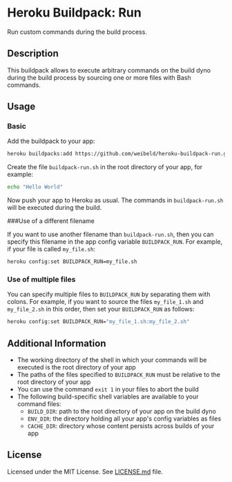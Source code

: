 Heroku Buildpack: Run
=====================

Run custom commands during the build process.


Description
-----------

This buildpack allows to execute arbitrary commands on the build dyno during the build process by sourcing one or more files with Bash commands.


Usage
-----

### Basic

Add the buildpack to your app:
~~~bash
heroku buildpacks:add https://github.com/weibeld/heroku-buildpack-run.git
~~~

Create the file `buildpack-run.sh` in the root directory of your app, for example:
~~~bash
echo "Hello World"
~~~

Now push your app to Heroku as usual. The commands in `buildpack-run.sh` will be executed during the build.


###Use of a different filename

If you want to use another filename than `buildpack-run.sh`, then you can specify this filename in the app config variable `BUILDPACK_RUN`. For example, if your file is called `my_file.sh`:

~~~bash
heroku config:set BUILDPACK_RUN=my_file.sh
~~~


### Use of multiple files

You can specify multiple files to `BUILDPACK_RUN` by separating them with colons. For example, if you want to source the files `my_file_1.sh` and `my_file_2.sh` in this order, then set your `BUILDPACK_RUN` as follows:

~~~bash
heroku config:set BUILDPACK_RUN="my_file_1.sh:my_file_2.sh"
~~~


Additional Information
----------------------

- The working directory of the shell in which your commands will be executed is the root directory of your app
- The paths of the files specified to `BUILDPACK_RUN` must be relative to the root directory of your app
- You can use the command `exit 1` in your files to abort the build
- The following build-specific shell variables are available to your command files:
    - `BUILD_DIR`: path to the root directory of your app on the build dyno
    - `ENV_DIR`: the directory holding all your app's config variables as files
    - `CACHE_DIR`: directory whose content persists across builds of your app


License
-------

Licensed under the MIT License. See [LICENSE.md](LICENSE.md) file.

